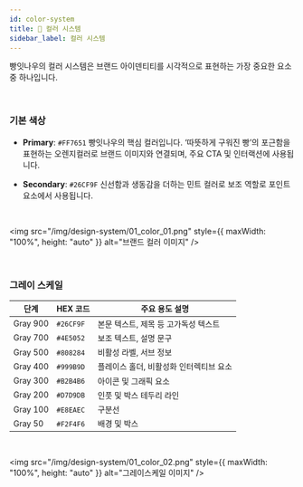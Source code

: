 ```yaml
---
id: color-system
title: 🎨 컬러 시스템
sidebar_label: 컬러 시스템
---
```


빵잇나우의 컬러 시스템은 브랜드 아이덴티티를 시각적으로 표현하는 가장 중요한 요소 중 하나입니다.

<br/>

### 기본 색상

* **Primary**: `#FF7651`
  빵잇나우의 핵심 컬러입니다. ‘따뜻하게 구워진 빵’의 포근함을 표현하는 오렌지컬러로 브랜드 이미지와 연결되며, 주요 CTA 및 인터랙션에 사용됩니다.

* **Secondary**: `#26CF9F`
  신선함과 생동감을 더하는 민트 컬러로 보조 역할로 포인트 요소에서 사용됩니다.

<br/>

<img
  src="/img/design-system/01_color_01.png"
  style={{ maxWidth: "100%", height: "auto" }}
  alt="브랜드 컬러 이미지" />
  
<br/>


### 그레이 스케일

| 단계       | HEX 코드    | 주요 용도 설명       |
| -------- | --------- | ----------- |
| Gray 900 | `#26CF9F` | 본문 텍스트, 제목 등 고가독성 텍스트 |
| Gray 700 | `#4E5052` | 보조 텍스트, 설명 문구 |
| Gray 500 | `#808284` | 비활성 라벨, 서브 정보 |
| Gray 400 | `#999B9D` | 플레이스 홀더, 비활성화 인터렉티브 요소 |
| Gray 300 | `#B2B4B6` | 아이콘 및 그래픽 요소 |
| Gray 200 | `#D7D9DB` | 인풋 및 박스 테두리 라인 |
| Gray 100 | `#E8EAEC` | 구분선 |
| Gray 50  | `#F2F4F6` | 배경 및 박스 |

<br/>

<img
  src="/img/design-system/01_color_02.png"
  style={{ maxWidth: "100%", height: "auto" }}
  alt="그레이스케일 이미지" />
